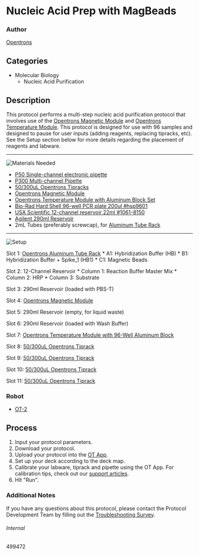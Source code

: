 # Nucleic Acid Prep with MagBeads

### Author
[Opentrons](https://opentrons.com/)

## Categories
* Molecular Biology
	* Nucleic Acid Purification


## Description
This protocol performs a multi-step nucleic acid purification protocol that involves use of the [Opentrons Magnetic Module](https://shop.opentrons.com/collections/hardware-modules/products/magdeck) and [Opentrons Temperature Module](https://shop.opentrons.com/collections/hardware-modules/products/tempdeck). This protocol is designed for use with 96 samples and designed to pause for user inputs (adding reagents, replacing tipracks, etc). See the Setup section below for more details regarding the placement of reagents and labware.

---
![Materials Needed](https://s3.amazonaws.com/opentrons-protocol-library-website/custom-README-images/001-General+Headings/materials.png)

* [P50 Single-channel electronic pipette](https://shop.opentrons.com/collections/ot-2-robot/products/single-channel-electronic-pipette)
* [P300 Multi-channel Pipette](https://shop.opentrons.com/collections/ot-2-pipettes/products/8-channel-electronic-pipette)
* [50/300uL Opentrons Tipracks](https://shop.opentrons.com/collections/opentrons-tips/products/opentrons-300ul-tips)
* [Opentrons Magnetic Module](https://shop.opentrons.com/collections/hardware-modules/products/magdeck)
* [Opentrons Temperature Module with Aluminum Block Set](https://shop.opentrons.com/collections/hardware-modules/products/tempdeck)
* [Bio-Rad Hard Shell 96-well PCR plate 200ul #hsp9601](bio-rad.com/en-us/sku/hsp9601-hard-shell-96-well-pcr-plates-low-profile-thin-wall-skirted-white-clear?ID=hsp9601)
* [USA Scientific 12-channel reservoir 22ml #1061-8150](https://www.usascientific.com/12-channel-automation-reservoir.aspx)
* [Agilent 290ml Reservoir](https://labware.opentrons.com/agilent_1_reservoir_290ml)
* 2mL Tubes (preferably screwcap), for [Aluminum Tube Rack](https://shop.opentrons.com/collections/hardware-modules/products/magdeck)


---
![Setup](https://s3.amazonaws.com/opentrons-protocol-library-website/custom-README-images/001-General+Headings/Setup.png)

Slot 1: [Opentrons Aluminum Tube Rack](https://shop.opentrons.com/collections/racks-and-adapters/products/aluminum-block-set)
	* A1: Hybridization Buffer (HB)
	* B1: Hybridization Buffer + Spike_1 (HB1)
	* C1: Magnetic Beads

Slot 2: 12-Channel Reservoir
	* Column 1: Reaction Buffer Master Mix
	* Column 2: HRP
	* Column 3: Substrate

Slot 3: 290ml Reservoir (loaded with PBS-T)

Slot 4: [Opentrons Magnetic Module](https://shop.opentrons.com/collections/hardware-modules/products/magdeck)

Slot 5: 290ml Reservoir (empty, for liquid waste)

Slot 6: 290ml Reservoir (loaded with Wash Buffer)

Slot 7: [Opentrons Temperature Module with 96-Well Aluminum Block](https://shop.opentrons.com/collections/hardware-modules/products/tempdeck)

Slot 8: [50/300uL Opentrons Tiprack](https://shop.opentrons.com/collections/opentrons-tips/products/opentrons-300ul-tips)

Slot 9: [50/300uL Opentrons Tiprack](https://shop.opentrons.com/collections/opentrons-tips/products/opentrons-300ul-tips)

Slot 10: [50/300uL Opentrons Tiprack](https://shop.opentrons.com/collections/opentrons-tips/products/opentrons-300ul-tips)

Slot 11: [50/300uL Opentrons Tiprack](https://shop.opentrons.com/collections/opentrons-tips/products/opentrons-300ul-tips)

### Robot
* [OT-2](https://opentrons.com/ot-2)

## Process

1. Input your protocol parameters.
2. Download your protocol.
3. Upload your protocol into the [OT App](https://opentrons.com/ot-app).
4. Set up your deck according to the deck map.
5. Calibrate your labware, tiprack and pipette using the OT App. For calibration tips, check out our [support articles](https://support.opentrons.com/en/collections/1559720-guide-for-getting-started-with-the-ot-2).
6. Hit "Run".

### Additional Notes

If you have any questions about this protocol, please contact the Protocol Development Team by filling out the [Troubleshooting Survey](https://protocol-troubleshooting.paperform.co/).

###### Internal
499472
